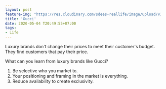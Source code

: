 ```yaml
---
layout: post
feature-img: "https://res.cloudinary.com/sdees-reallife/image/upload/v1555658919/sample_feature_img.png"
title: 'Gucci'
date: 2020-05-04 T20:49:55+07:00
tags:
- Life
---
```

Luxury brands don't change their prices to meet their customer's budget. They find customers that pay their price.

What can you learn from luxury brands like Gucci?

<i class="fa fa-child" style="color:plum"></i>

1. Be selective who you market to.
2. Your positioning and framing in the market is everything.
3. Reduce availability to create exclusivity.

